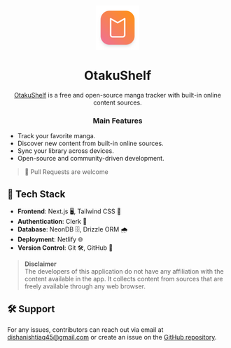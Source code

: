 <div align="center">

<img src="public/images/icon.png" alt="App Icon" width="100" height="100">

# OtakuShelf

</div>
<div align="center">
  
[OtakuShelf](https://github.com/dishan1223/otakushelf) is a free and open-source manga tracker with built-in online content sources.

</div>

<div align="center">

### Main Features

</div>

- Track your favorite manga.
- Discover new content from built-in online sources.
- Sync your library across devices.
- Open-source and community-driven development.

> 📌 Pull Requests are welcome

## 🚀 Tech Stack

- **Frontend**: Next.js 🖥️, Tailwind CSS 🎨
- **Authentication**: Clerk 🔐
- **Database**: NeonDB 🗄️, Drizzle ORM 🌧️
- **Deployment**: Netlify 🌐
- **Version Control**: Git 🛠️, GitHub 🐙

> **Disclaimer**  
> The developers of this application do not have any affiliation with the content available in the app. It collects content from sources that are freely available through any web browser.

## 🛠️ Support

For any issues, contributors can reach out via email at [dishanishtiaq45@gmail.com](mailto:dishanishtiaq45@gmail.com) or create an issue on the [GitHub repository](https://github.com/dishan1223/otakushelf/issues).
